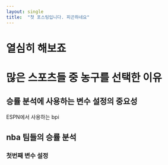 ```yaml
---
layout: single
title:  "첫 포스팅입니다. 피곤하네요"
---
```


# 열심히 해보죠

# 많은 스포츠들 중 농구를 선택한 이유 

## 승률 분석에 사용하는 변수 설정의 중요성 

ESPN에서 사용하는 bpi

## nba 팀들의 승률 분석 
### 첫번째 변수 설정 
